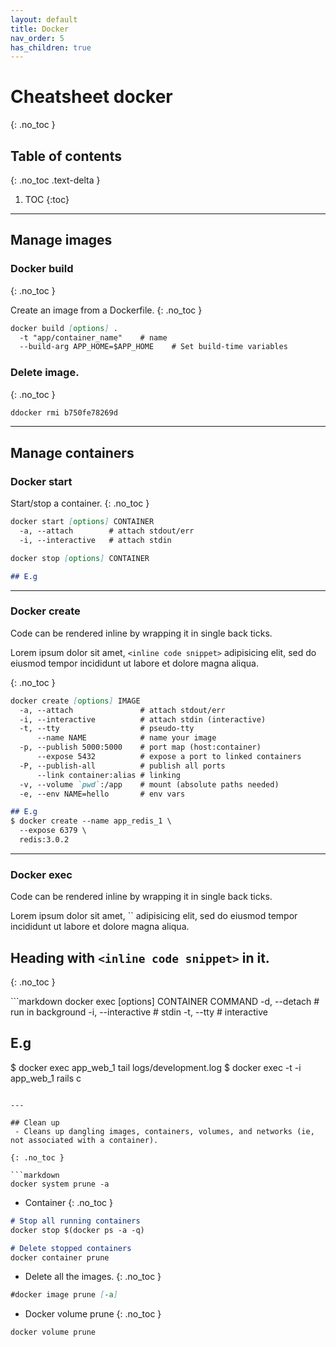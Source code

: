 ```yaml
---
layout: default
title: Docker
nav_order: 5
has_children: true
---
```


# Cheatsheet docker
{: .no_toc }

## Table of contents
{: .no_toc .text-delta }

1. TOC
{:toc}



---
## Manage images
### Docker build
{: .no_toc }

Create an image from a Dockerfile.
{: .no_toc }

```markdown
docker build [options] .
  -t "app/container_name"    # name
  --build-arg APP_HOME=$APP_HOME    # Set build-time variables

```
### Delete image.
{: .no_toc }

```markdown
ddocker rmi b750fe78269d
```


---
## Manage containers
### Docker start
Start/stop a container.
{: .no_toc }

```markdown
docker start [options] CONTAINER
  -a, --attach        # attach stdout/err
  -i, --interactive   # attach stdin

docker stop [options] CONTAINER

## E.g
```

---

### Docker create

Code can be rendered inline by wrapping it in single back ticks.

Lorem ipsum dolor sit amet, `<inline code snippet>` adipisicing elit, sed do eiusmod tempor incididunt ut labore et dolore magna aliqua.

{: .no_toc }

```markdown
docker create [options] IMAGE
  -a, --attach               # attach stdout/err
  -i, --interactive          # attach stdin (interactive)
  -t, --tty                  # pseudo-tty
      --name NAME            # name your image
  -p, --publish 5000:5000    # port map (host:container)
      --expose 5432          # expose a port to linked containers
  -P, --publish-all          # publish all ports
      --link container:alias # linking
  -v, --volume `pwd`:/app    # mount (absolute paths needed)
  -e, --env NAME=hello       # env vars

## E.g
$ docker create --name app_redis_1 \
  --expose 6379 \
  redis:3.0.2
```

---

### Docker exec

Code can be rendered inline by wrapping it in single back ticks.

<div class="code-example" markdown="1">
Lorem ipsum dolor sit amet, `<inline code snippet>` adipisicing elit, sed do eiusmod tempor incididunt ut labore et dolore magna aliqua.

## Heading with `<inline code snippet>` in it.
{: .no_toc }
</div>
```markdown
docker exec [options] CONTAINER COMMAND
  -d, --detach        # run in background
  -i, --interactive   # stdin
  -t, --tty           # interactive

## E.g
$ docker exec app_web_1 tail logs/development.log
$ docker exec -t -i app_web_1 rails c
```

---

## Clean up
 - Cleans up dangling images, containers, volumes, and networks (ie, not associated with a container).

{: .no_toc }

```markdown
docker system prune -a
```

- Container
{: .no_toc }
```markdown
# Stop all running containers
docker stop $(docker ps -a -q)

# Delete stopped containers
docker container prune
```
- Delete all the images.
{: .no_toc }
```markdown
#docker image prune [-a]
```
- Docker volume prune
{: .no_toc }
```markdown
docker volume prune
```